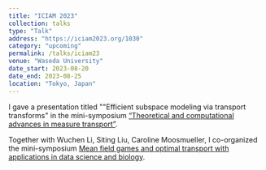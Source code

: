 ```yaml
---
title: "ICIAM 2023"
collection: talks
type: "Talk"
address: "https://iciam2023.org/1030"
category: "upcoming"
permalink: /talks/iciam23
venue: "Waseda University"
date_start: 2023-08-20
date_end: 2023-08-25
location: "Tokyo, Japan"
---
```


I gave a presentation titled ""Efficient subspace modeling via transport transforms" in the mini-symposium [“Theoretical and computational advances in measure transport”](https://iciam2023.org/1833). 

Together with Wuchen Li, Siting Liu, Caroline Moosmueller, I co-organized the mini-symposium [Mean field games and optimal transport with applications in data science and biology](https://iciam2023.org/registered_data?id=00635).
